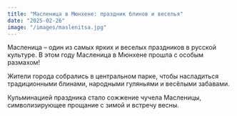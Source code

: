 ```yaml
---
title: "Масленица в Мюнхене: праздник блинов и веселья"
date: "2025-02-26"
image: "/images/maslenitsa.jpg"
---
```


Масленица – один из самых ярких и веселых праздников в русской культуре. В этом году Масленица в Мюнхене прошла с особым размахом!

Жители города собрались в центральном парке, чтобы насладиться традиционными блинами, народными гуляньями и весёлыми забавами.

Кульминацией праздника стало сожжение чучела Масленицы, символизирующее прощание с зимой и встречу весны.
